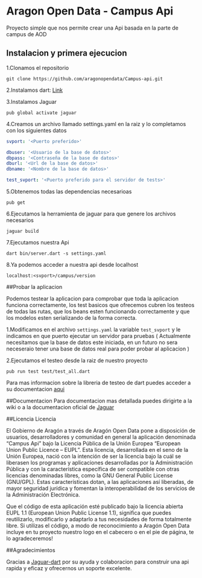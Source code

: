# Aragon Open Data - Campus Api

Proyecto simple que nos permite crear una Api basada en la parte de campus de AOD

## Instalacion y primera ejecucion
1.Clonamos el repositorio 
```
git clone https://github.com/aragonopendata/Campus-api.git
```

2.Instalamos dart: [Link](https://www.dartlang.org/install)

3.Instalamos Jaguar
```
pub global activate jaguar
```
4.Creamos un archivo llamado settings.yaml en la raiz y lo completamos con los siguientes datos
```yaml
svport: '<Puerto preferido>'

dbuser: '<Usuario de la base de datos>'
dbpass: '<Contraseña de la base de datos>'
dburl: '<Url de la base de datos>'
dbname: '<Nombre de la base de datos>'

test_svport: '<Puerto preferido para el servidor de tests>'
```

5.Obtenemos todas las dependencias necesarioas
```
pub get
```

6.Ejecutamos la herramienta de jaguar para que genere los archivos necesarios
```
jaguar build
```

7.Ejecutamos nuestra Api 
```
dart bin/server.dart -s settings.yaml
```

8.Ya podemos acceder a nuestra api desde localhost
```
localhost:<svport>/campus/version
```
##Probar la aplicacion

Podemos testear la aplicacion para comprobar que toda la aplicacion funciona correctamente, los test basicos que ofrecemos cubren los testeos de todas las rutas, que los beans esten funcionando correctamente y que los modelos esten serializando de la forma correcta.

1.Modificamos en el archivo ```settings.yaml``` la variable ```test_svport``` y le indicamos en que puerto ejecutar un servidor para pruebas ( Actualmente necesitamos que la base de datos este iniciada, en un futuro no sera neceseraio tener una base de datos real para poder probar al aplicacion )

2.Ejecutamos el testeo desde la raiz de nuestro proyecto
```
pub run test test/test_all.dart
```

Para mas informacion sobre la libreria de testeo de dart puedes acceder a su documentacion [aqui](https://github.com/dart-lang/test)

##Documentacion
Para documentacion mas detallada puedes dirigirte a la wiki o a la documentacion oficial de [Jaguar](https://jaguar-dart.github.io/)

##Licencia
Licencia

El Gobierno de Aragón a través de Aragón Open Data pone a disposición de usuarios, desarrolladores y comunidad en general la aplicación denominada “Campus Api” bajo la Licencia Pública de la Unión Europea “European Union Public Licence – EUPL”. Esta licencia, desarrollada en el seno de la Unión Europea, nació con la intención de ser la licencia bajo la cuál se liberasen los programas y aplicaciones desarrolladas por la Administración Pública y con la característica específica de ser compatible con otras licencias denominadas libres, como la GNU General Public License (GNU/GPL). Estas características dotan, a las aplicaciones así liberadas, de mayor seguridad jurídica y fomentan la interoperabilidad de los servicios de la Administración Electrónica.

Que el código de esta aplicación esté publicado bajo la licencia abierta EUPL 1.1 (European Union Public License 1.1), significa que puedes reutilizarlo, modificarlo y adaptarlo a tus necesidades de forma totalmente libre. Si utilizas el código, a modo de reconocimiento a Aragón Open Data incluye en tu proyecto nuestro logo en el cabecero o en el pie de página, te lo agradeceremos!

##Agradecimientos

Gracias a [Jaguar-dart](https://github.com/Jaguar-dart) por su ayuda y colaboracion para construir una api rapida y eficaz y ofrecernos un soporte excelente.
